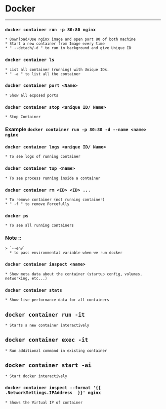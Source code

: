 # Docker

-----------------------

### `docker container run -p 80:80 nginx`
	* Download/Use nginx image and open port 80 of both machine
	* Start a new container from Image every time
	* " --detach/-d " to run in background and give Unique ID

### `docker container ls`
	* List all container (running) with Unique IDs.
	* " -a " to list all the container

### `docker container port <Name>`
	* Show all exposed ports

### `docker container stop <unique ID/ Name>`
	* Stop Container

### Example `docker container run -p 80:80 -d --name <name> nginx`

### `docker container logs <unique ID/ Name>`
	* To see logs of running container

### `docker container top <name>`
	* To see process running inside a container

### `docker container rm <ID> <ID> ...`
	* To remove container (not running container)
	* " -f " to remove Forcefully

### `docker ps`
	* To see all running containers

### Note :: 
	> `--env` 
	  * to pass environmental variable when we run docker

### `docker container inspect <name>`
	* Show meta data about the container (startup config, volumes, networking, etc...)

### `docker container stats`
	* Show live performance data for all containers

## `docker container run -it`
	* Starts a new container interactively

## `docker container exec -it`
	* Run additional command in existing container

## `docker container start -ai`
	* Start docker interactively

### `docker container inspect --format '{{ .NetworkSettings.IPAddress  }}' nginx`
	* Shows the Virtual IP of container
